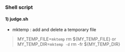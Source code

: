 ### Shell script
#### 1) judge.sh 
- mktemp : add and delete a temporary file
> MY_TEMP_FILE=`mktemp`
> rm ${MY_TEMP_FILE}
or 
> MY_TEMP_DIR=`mktemp -d`
> rm -fr ${MY_TEMP_DIR}
